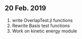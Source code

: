 ## 20 Feb. 2019
1. write OverlapTest.jl functions
2. Rewrite Basis test functions
3. Work on kinetic energy module 
